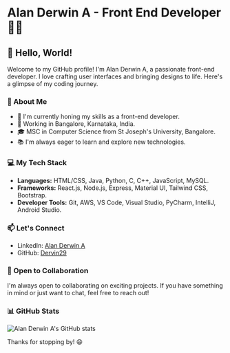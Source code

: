 # Alan Derwin A - Front End Developer 👨‍💻

## 👋 Hello, World!

Welcome to my GitHub profile! I'm Alan Derwin A, a passionate front-end developer. I love crafting user interfaces and bringing designs to life. Here's a glimpse of my coding journey.

### 🚀 About Me

- 🌱 I'm currently honing my skills as a front-end developer.
- 💼 Working in Bangalore, Karnataka, India.
- 🎓 MSC in Computer Science from St Joseph's University, Bangalore.
- 📚 I'm always eager to learn and explore new technologies.

### 💻 My Tech Stack

- **Languages:** HTML/CSS, Java, Python, C, C++, JavaScript, MySQL.
- **Frameworks:** React.js, Node.js, Express, Material UI, Tailwind CSS, Bootstrap.
- **Developer Tools:** Git, AWS, VS Code, Visual Studio, PyCharm, IntelliJ, Android Studio.


### 📫 Let's Connect

- LinkedIn: [Alan Derwin A](https://www.linkedin.com/in/alanderwin29/)
- GitHub: [Dervin29](https://github.com/Dervin29)

### 🤝 Open to Collaboration

I'm always open to collaborating on exciting projects. If you have something in mind or just want to chat, feel free to reach out!

### 📊 GitHub Stats

![Alan Derwin A's GitHub stats](https://github-readme-stats.vercel.app/api?username=Dervin29&show_icons=true&theme=radical)

Thanks for stopping by! 😄
